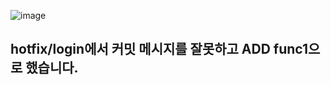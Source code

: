 ![image](https://user-images.githubusercontent.com/110793635/195229616-ffeb6793-6f1d-4f08-a205-7521a687f48c.png)

## hotfix/login에서 커밋 메시지를 잘못하고 ADD func1으로 했습니다.
